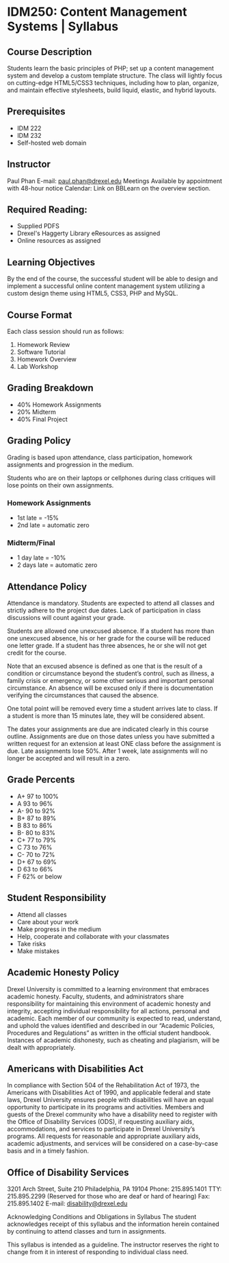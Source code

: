 # IDM250: Content Management Systems | Syllabus

## Course Description
Students learn the basic principles of PHP; set up a content management system and develop a custom template structure. The class will lightly focus on cutting-edge HTML5/CSS3 techniques, including how to plan, organize, and maintain effective stylesheets, build liquid, elastic, and hybrid layouts.

## Prerequisites
- IDM 222
- IDM 232
- Self-hosted web domain

## Instructor
Paul Phan
E-mail: paul.phan@drexel.edu
Meetings Available by appointment with 48-hour notice
Calendar: Link on BBLearn on the overview section.
## Required Reading:
- Supplied PDFS
- Drexel's Haggerty Library eResources as assigned
- Online resources as assigned

## Learning Objectives
By the end of the course, the successful student will be able to design and implement a successful online content management system utilizing a custom design theme using HTML5, CSS3, PHP and MySQL.

## Course Format
Each class session should run as follows:
1. Homework Review
2. Software Tutorial
3. Homework Overview
4. Lab Workshop

## Grading Breakdown
- 40% Homework Assignments
- 20% Midterm
- 40% Final Project

## Grading Policy
Grading is based upon attendance, class participation, homework assignments and progression in the medium.

Students who are on their laptops or cellphones during class critiques will lose points on their own assignments.

### Homework Assignments
- 1st late = -15%
- 2nd late = automatic zero

### Midterm/Final
- 1 day late = -10%
- 2 days late = automatic zero

## Attendance Policy
Attendance is mandatory. Students are expected to attend all classes and strictly adhere to the project due dates. Lack of participation in class discussions will count against your grade.

Students are allowed one unexcused absence. If a student has more than one unexcused absence, his or her grade for the course will be reduced one letter grade. If a student has three absences, he or she will not get credit for the course.

Note that an excused absence is defined as one that is the result of a condition or circumstance beyond the student’s control, such as illness, a family crisis or emergency, or some other serious and important personal circumstance. An absence will be excused only if there is documentation verifying the circumstances that caused the absence.

One total point will be removed every time a student arrives late to class. If a student is more than 15 minutes late, they will be considered absent. 

The dates your assignments are due are indicated clearly in this course outline. Assignments are due on those dates unless you have submitted a written request for an extension at least ONE class before the assignment is due. Late assignments lose 50%. After 1 week, late assignments will no longer be accepted and will result in a zero. 

## Grade Percents
- A+ 97 to 100%
- A 93 to 96%
- A- 90 to 92% 
- B+ 87 to 89% 
- B	83 to 86%
- B- 80 to 83% 
- C+ 77 to 79% 
- C	73 to 76%
- C- 70 to 72% 
- D+ 67 to 69% 
- D	63 to 66%
- F	62% or below

## Student Responsibility
- Attend all classes
- Care about your work
- Make progress in the medium
- Help, cooperate and collaborate with your classmates
- Take risks
- Make mistakes

## Academic Honesty Policy
Drexel University is committed to a learning environment that embraces academic honesty. Faculty, students, and administrators share responsibility for maintaining this environment of academic honesty and integrity, accepting individual responsibility for all actions, personal and academic. Each member of our community is expected to read, understand, and uphold the values identified and described in our “Academic Policies, Procedures and Regulations” as written in the official student handbook. Instances of academic dishonesty, such as cheating and plagiarism, will be dealt with appropriately.

## Americans with Disabilities Act
In compliance with Section 504 of the Rehabilitation Act of 1973, the Americans with Disabilities Act of 1990, and applicable federal and state laws, Drexel University ensures people with disabilities will have an equal opportunity to participate in its programs and activities. Members and guests of the Drexel community who have a disability need to register with the Office of Disability Services (ODS), if requesting auxiliary aids, accommodations, and services to participate in Drexel University’s programs. All requests for reasonable and appropriate auxiliary aids, academic adjustments, and services will be considered on a case-by-case basis and in a timely fashion.

## Office of Disability Services
3201 Arch Street, Suite 210
Philadelphia, PA 19104
Phone: 215.895.1401
TTY: 215.895.2299 (Reserved for those who are deaf or hard of hearing)
Fax: 215.895.1402
E-mail: disability@drexel.edu

Acknowledging Conditions and Obligations in Syllabus
The student acknowledges receipt of this syllabus and the information herein contained by continuing to attend classes and turn in assignments.

This syllabus is intended as a guideline. The instructor reserves the right to change from it in interest of responding to individual class need.
